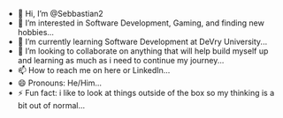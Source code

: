 - 👋 Hi, I’m @Sebbastian2
- 👀 I’m interested in Software Development, Gaming, and finding new hobbies...
- 🌱 I’m currently learning Software Development at DeVry University...
- 💞️ I’m looking to collaborate on anything that will help build myself up and learning as much as i need to continue my journey...
- 📫 How to reach me on here or LinkedIn...
- 😄 Pronouns: He/Him...
- ⚡ Fun fact: i like to look at things outside of the box so my thinking is a bit out of normal...

<!---
Sebbastian2/Sebbastian2 is a ✨ special ✨ repository because its `README.md` (this file) appears on your GitHub profile.
You can click the Preview link to take a look at your changes.
--->
